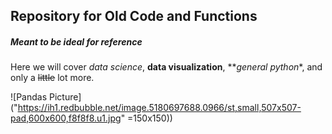## Repository for Old Code and Functions   

##### Meant to be ideal for reference   

Here we will cover *data science*, **data visualization**, **_general python_*, and only a ~~little~~ lot more.   










![Pandas Picture]("https://ih1.redbubble.net/image.5180697688.0966/st,small,507x507-pad,600x600,f8f8f8.u1.jpg" =150x150))


